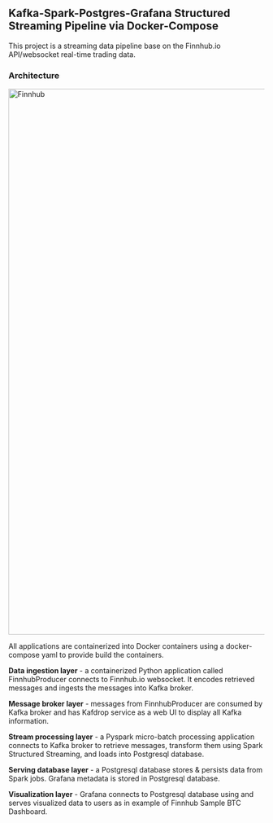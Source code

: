 ## Kafka-Spark-Postgres-Grafana Structured Streaming Pipeline via Docker-Compose

This project is a streaming data pipeline base on the Finnhub.io API/websocket real-time trading data. 

### Architecture

<img width="1073" alt="Finnhub " src="https://github.com/blackbear1186/Stock_Market_Streamer/assets/64313785/dab18bfc-8ec6-4d0a-b24b-2354b21c8947">

All applications are containerized into Docker containers using a docker-compose yaml to provide build the containers. 

**Data ingestion layer** - a containerized Python application called FinnhubProducer connects to Finnhub.io websocket. It encodes retrieved messages and ingests the messages into Kafka broker.

**Message broker layer** - messages from FinnhubProducer are consumed by Kafka broker and has Kafdrop service as a web UI to display all Kafka information. 

**Stream processing layer** - a Pyspark micro-batch processing application connects to Kafka broker to retrieve messages, transform them using Spark Structured Streaming, and loads into Postgresql database. 

**Serving database layer** - a Postgresql database stores & persists data from Spark jobs. Grafana metadata is stored in Postgresql database. 

**Visualization layer** - Grafana connects to Postgresql database using and serves visualized data to users as in example of Finnhub Sample BTC Dashboard. 

